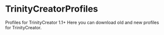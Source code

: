 # TrinityCreatorProfiles
Profiles for TrinityCreator 1.1+
Here you can download old and new profiles for TrinityCreator.
